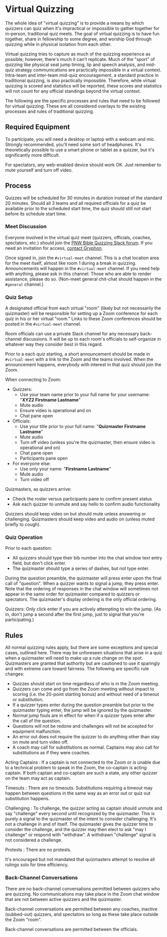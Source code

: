 # Virtual Quizzing

The whole idea of "virtual quizzing" is to provide a means by which quizzers can quiz when it's impractical or impossible to gather together for in-person, traditional quiz meets. The goal of virtual quizzing is to have fun together, share in fellowship to some degree, and worship God through quizzing while in physical isolation from each other.

Virtual quizzing tries to capture as much of the quizzing experience as possible; however, there's much it can't replicate. Much of the "sport" of quizzing like physical seat jump timing, lip and speech analysis, and mid-quiz strategy communications are practically impossible in a virtual context. Intra-team and inter-team mid-quiz encouragement, a standard practice in traditional quizzing, is also practically impossible. Therefore, while virtual quizzing is scored and statistics will be reported, these scores and statistics will not count for any official standings beyond the virtual context.

The following are the specific processes and rules that need to be followed for virtual quizzing. These are all considered overlays to the existing processes and rules of traditional quizzing.

## Required Equipment

To participate, you will need a desktop or laptop with a webcam and mic. Strongly recommended, you'll need some sort of headphones. It's theoretically possible to use a smart phone or tablet as a quizzer, but it's significantly more difficult.

For spectators, any web-enabled device should work OK. Just remember to mute yourself and turn off video.

## Process

Quizzes will be scheduled for 30 minutes in duration instead of the standard 20 minutes. Should all 3 teams and all required officials for a quiz be available prior to the scheduled start time, the quiz should still not start before its schedule start time.

### Meet Discussion

Everyone involved in the virtual quiz meet (quizzers, officials, coaches, spectators, etc.) should join the [PNW Bible Quizzing Slack forum](https://biblequizzing.slack.com). If you need an invitation for access, [contact Gryphon](mailto:gryphon@pnwquizzing.org).

Once signed in, join the `#virtual-meet` channel. This is a chat location area for the meet itself, almost like room 1 during a break in quizzing. Announcements will happen in the `#virtual-meet` channel. If you need help with anything, please ask in this channel. Those who are able to render assistance, please do so. (Non-meet general chit-chat should happen in the `#general` channel.)

### Quiz Setup

A designated official from each virtual "room" (likely but not necessarily the quizmaster) will be responsible for setting up a Zoom conference for each quiz in his or her virtual "room." Links to these Zoom conferences should be posted in the `#virtual-meet` channel.

Room officials can use a private Slack channel for any necessary back-channel discussions. It will be up to each room's officials to self-organize in whatever way they consider best in this regard.

Prior to a each quiz starting, a short announcement should be made in `#virtual-meet` with a link to the Zoom and the teams involved. When the announcement happens, everybody with interest in that quiz should join the Zoom.

When connecting to Zoom:

- Quizzers:
    - Use your team name prior to your full name for your username: "**XYZ2 Firstname Lastname**"
    - Mute audio
    - Ensure video is operational and on
    - Chat pane open
- Officials:
    - Use your title prior to your full name: "**Quizmaster Firstname Lastname**"
    - Mute audio
    - Turn off video (unless you're the quizmaster, then ensure video is operational and on)
    - Chat pane open
    - Participants pane open
- For everyone else:
    - Use only your name: "**Firstname Lastname**"
    - Mute audio
    - Turn video off

Quizmasters, as quizzers arrive:

- Check the roster versus participants pane to confirm present status
- Ask each quizzer to unmute and say hello to confirm audio functionality

Quizzers should keep video on but should mute unless answering or challenging. Quizmasters should keep video and audio on (unless muted briefly to cough).

### Quiz Operation

Prior to each question:

- All quizzers should type their bib number into the chat window text entry field, but don't click enter.
- The quizmaster should type a series of dashes, but not type enter.

During the question preamble, the quizmaster will press enter upon the final call of "question". When a quizzer wants to signal a jump, they press enter. Note that the ordering of responses in the chat window will sometimes not appear in the same order for quizmaster compared to quizzers or spectators. The quizmaster's display ordering is the only official ordering.

Quizzers: Only click enter if you are actively attempting to win the jump. (As in, don't jump a second after the first jump, just to signal that you're participating.)

## Rules

All normal quizzing rules apply, but there are some exceptions and special cases, outlined here. There may be unforeseen situations that arise in a quiz when a quizmaster will need to make up a rule change on the spot. Quizmasters are granted that authority but are cautioned to use it sparingly and with extreme care toward fairness. The following are specific rule changes:

- Quizzes should start on time regardless of who is in the Zoom meeting.
- Quizzers can come and go from the Zoom meeting without impact to scoring (i.e. the 20-point starting bonus) and without need of a timeout or substitution.
- If a quizzer types enter during the question preamble but prior to the quizmaster typing enter, the jump will be ignored by the quizmaster.
- Normal jump fouls are in effect for when if a quizzer types enter after the call of the question.
- Questions will not be redone and challenges will not be accepted for equipment malfunction.
- An error out does not require the quizzer to do anything other than stay on mute and turn video off.
- A coach may call for substitutions as normal. Captains may also call for substitutions as if they were coaches.

Acting Captains
: If a captain is not connected to the Zoom or is unable due to a technical problem to speak in the Zoom, the co-captain is acting captain. If both captain and co-captain are such a state, any other quizzer on the team may act as captain.

Timeouts
: There are no timeouts. Substitutions requiring a timeout may happen between questions in the same way as an error out or quiz out substitution happens.

Challenging
: To challenge, the quizzer acting as captain should unmute and say "challenge" every second until recognized by the quizmaster. This is purely a signal to the quizmaster of the intent to consider challenging. It's not a challenge in and of itself. The quizmaster gives the quizzer time to consider the challenge, and the quizzer may then elect to ask "may I challenge" or respond with "withdraw". A withdrawn "challenge" signal is not considered a challenge.

Protests
: There are no protests.

It's encouraged but not mandated that quizmasters attempt to resolve all rulings solo for time efficiency.

### Back-Channel Conversations

There are no back-channel conversations permitted between quizzers who are quizzing. No communications may take place in the Zoom chat window that are not between active quizzers and the quizmaster.

Back-channel conversations are permitted between any coaches, inactive (subbed-out) quizzers, and spectators so long as these take place outside the Zoom "room".

Back-channel conversations are permitted between the officials.
